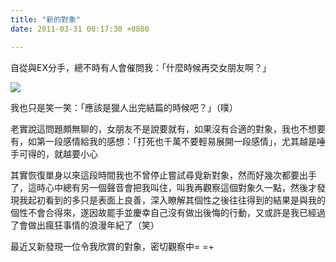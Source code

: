 ```yaml
---
title: "新的對象"
date: 2011-03-31 00:17:30 +0800

---
```



自從與EX分手，總不時有人會催問我：「什麼時候再交女朋友啊？」


![](/images/slum-area/34_5.jpg)


我也只是笑一笑：「應該是獵人出完結篇的時候吧？」（噗）



老實說這問題頗無聊的，女朋友不是說要就有，如果沒有合適的對象，我也不想要有，如第一段感情給我的感想：「打死也千萬不要輕易展開一段感情」，尤其越是唾手可得的，就越要小心



其實恢復單身以來這段時間我也不曾停止嘗試尋覓新對象，然而好幾次都要出手了，這時心中總有另一個聲音會把我叫住，叫我再觀察這個對象久一點，然後才發現我起初看到的多只是表面上良善，深入瞭解其個性之後往往得到的結果是與我的個性不會合得來，遂因故罷手並慶幸自己沒有做出後悔的行動，又或許是我已經過了會做出瘋狂事情的浪漫年紀了（笑）



最近又新發現一位令我欣賞的對象，密切觀察中= =+


